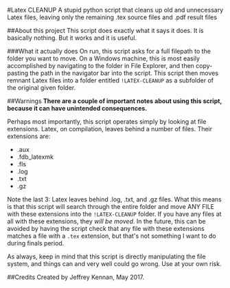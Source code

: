 #Latex CLEANUP
A stupid python script that cleans up old and unnecessary Latex files, leaving only the remaining
.tex source files and .pdf result files

##About this project
This script does exactly what it says it does. It is basically nothing. But it works and it is useful.

###What it actually does
On run, this script asks for a full filepath to the folder you want to move. On a Windows machine,
this is most easily accomplished by navigating to the folder in File Explorer, and then copy-pasting
the path in the navigator bar into the script.
This script then moves remnant Latex files into a folder entitled `!LATEX-CLEANUP` as a subfolder
of the original given folder.

##Warnings
**There are a couple of important notes about using this script, because it can have unintended
consequences.**

Perhaps most importantly, this script operates simply by looking at file extensions. Latex, on
compilation, leaves behind a number of files. Their extensions are:
* .aux
* .fdb_latexmk
* .fls
* .log
* .txt
* .gz

Note the last 3: Latex leaves behind .log, .txt, and .gz files. What this means is that this script
will search through the entire folder and move ANY FILE with these extensions into the
`!LATEX-CLEANUP` folder. If you have any files at all with these extensions, they *will be moved*.
In the future, this can be avoided by having the script check that any file with these extensions
matches a file with a `.tex` extension, but that's not something I want to do during finals period.

As always, keep in mind that this script is directly manipulating the file system, and things can
and very well could go wrong. Use at your own risk.

##Credits
Created by Jeffrey Kennan, May 2017.
